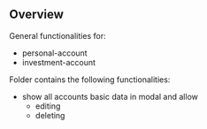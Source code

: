 ## Overview

General functionalities for:

- personal-account
- investment-account

Folder contains the following functionalities:

- show all accounts basic data in modal and allow
  - editing
  - deleting
